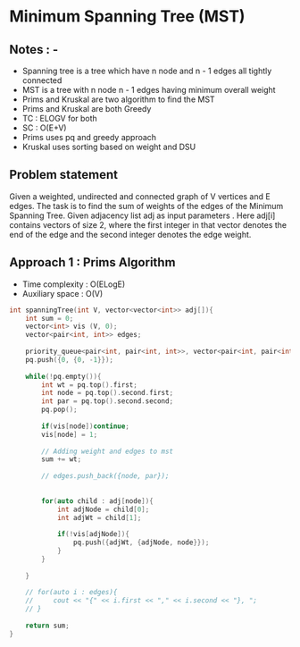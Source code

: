 # Minimum Spanning Tree (MST)

## Notes : - 
- Spanning tree is a tree which have n node and n - 1 edges all tightly connected
- MST is a tree with n node n - 1 edges having minimum overall weight
- Prims and Kruskal are two algorithm to find the MST 
- Prims and Kruskal are both Greedy
- TC : ELOGV for both
- SC : O(E+V)
- Prims uses pq and greedy approach
- Kruskal uses sorting based on weight and DSU

## Problem statement

Given a weighted, undirected and connected graph of V vertices and E edges. The task is to find the sum of weights of the edges of the Minimum Spanning Tree. Given  adjacency list adj as input parameters . Here adj[i] contains vectors of size 2, where the first integer in that vector denotes the end of the edge and the second integer denotes the edge weight.

## Approach 1 : Prims Algorithm 

- Time complexity : O(ELogE)  
- Auxiliary space : O(V)

```cpp
int spanningTree(int V, vector<vector<int>> adj[]){
    int sum = 0;
    vector<int> vis (V, 0);
    vector<pair<int, int>> edges;
    
    priority_queue<pair<int, pair<int, int>>, vector<pair<int, pair<int, int>>>, greater<pair<int, pair<int, int>>>> pq;
    pq.push({0, {0, -1}});
    
    while(!pq.empty()){
        int wt = pq.top().first;
        int node = pq.top().second.first;
        int par = pq.top().second.second;
        pq.pop();
        
        if(vis[node])continue;
        vis[node] = 1;
        
        // Adding weight and edges to mst
        sum += wt;
        
        // edges.push_back({node, par});
        
        
        for(auto child : adj[node]){
            int adjNode = child[0];
            int adjWt = child[1];
            
            if(!vis[adjNode]){
                pq.push({adjWt, {adjNode, node}});
            }
        }
        
    }
    
    // for(auto i : edges){
    //     cout << "{" << i.first << "," << i.second << "}, ";
    // }
    
    return sum;
}
```